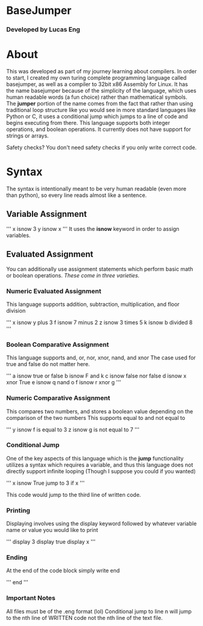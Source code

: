# BaseJumper
### Developed by Lucas Eng


# About

This was developed as part of my journey learning about compilers. In order to start, I created my own turing complete programming language called basejumper, as well as a compiler to 
32bit x86 Assembly for Linux. It has the name basejumper because of the simplicity of the language, which uses human readable words (a fun choice) rather than mathematical symbols.
The **jumper** portion of the name comes from the fact that rather than using traditional loop structure like you would see in more standard languages like Python or C, it uses a conditional
jump which jumps to a line of code and begins executing from there. This language supports both integer operations, and boolean operations. It currently does not have support for strings or 
arrays. 

Safety checks? You don't need safety checks if you only write correct code.

# Syntax

The syntax is intentionally meant to be very human readable (even more than python), so every line reads almost like a sentence. 

## Variable Assignment

'''
x isnow 3
y isnow x
'''
It uses the **isnow** keyword in order to assign variables.

## Evaluated Assignment

You can additionally use assignment statements which perform basic math or boolean operations. 
*These come in three varieties.*


### Numeric Evaluated Assignment

This language supports addition, subtraction, multiplication, and floor division

'''
x isnow y plus 3
f isnow 7 minus 2
z isnow 3 times 5
k isnow b divided 8
'''


### Boolean Comparative Assignment

This language supports and, or, nor, xnor, nand, and xnor
The case used for true and false do not matter here. 

'''
a isnow true or false
b isnow F and k
c isnow false nor false
d isnow x xnor True
e isnow q nand o
f isnow r xnor g
'''

### Numeric Comparative Assignment

This compares two numbers, and stores a boolean value depending on the comparison of the two numbers
This supports equal to and not equal to

'''
y isnow f is equal to 3
z isnow g is not equal to 7
'''

### Conditional Jump

One of the key aspects of this language which is the **jump** functionality utilizes a syntax which 
requires a variable, and thus this language does not directly support infinite looping (Though I suppose
you could if you wanted)


'''
x isnow True
jump to 3 if x
'''

This code would jump to the third line of written code. 

### Printing

Displaying involves using the display keyword followed by whatever variable name or value you would like to print

'''
display 3
display true
display x
'''

### Ending
At the end of the code block simply write end

'''
end
'''


### Important Notes


All files must be of the .eng format (lol)
Conditional jump to line n will jump to the nth line of WRITTEN code not the nth line of the text file. 

